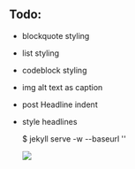 ## Todo:

- blockquote styling
- list styling
- codeblock styling
- img alt text as caption
- post Headline indent
- style headlines

    $ jekyll serve -w --baseurl ''

    ![]({{site.baseurl}}/images/XXXXXXXXX)